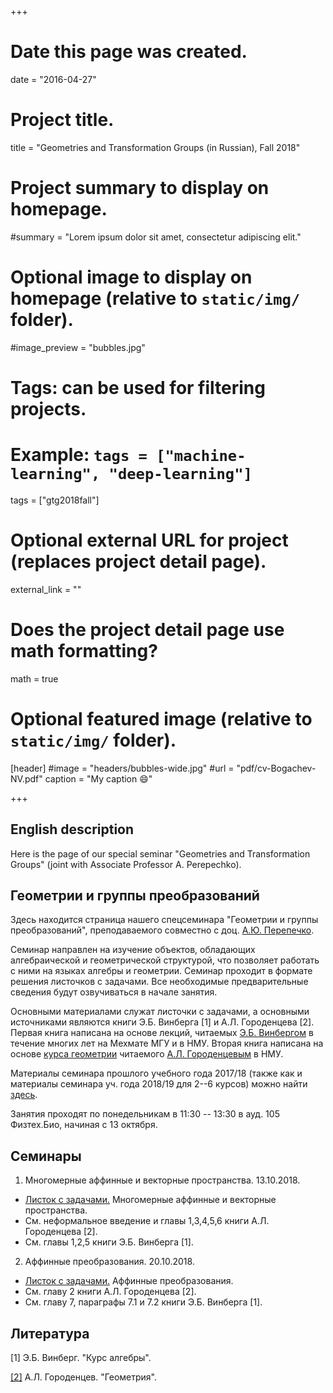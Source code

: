 +++
# Date this page was created.
date = "2016-04-27"

# Project title.
title = "Geometries and Transformation Groups (in Russian), Fall 2018"

# Project summary to display on homepage.
#summary = "Lorem ipsum dolor sit amet, consectetur adipiscing elit."

# Optional image to display on homepage (relative to `static/img/` folder).
#image_preview = "bubbles.jpg"

# Tags: can be used for filtering projects.
# Example: `tags = ["machine-learning", "deep-learning"]`
tags = ["gtg2018fall"]

# Optional external URL for project (replaces project detail page).
external_link = ""

# Does the project detail page use math formatting?
math = true

# Optional featured image (relative to `static/img/` folder).
[header]
#image = "headers/bubbles-wide.jpg"
#url = "pdf/cv-Bogachev-NV.pdf"
caption = "My caption :smile:"

+++



## English description

Here is the page of our special seminar "Geometries and Transformation Groups" (joint with
Associate Professor A. Perepechko).




## Геометрии и группы преобразований


Здесь находится страница нашего спецсеминара "Геометрии и группы преобразований", преподаваемого совместно с доц. [А.Ю. Перепечко](http://a.perep.ru/). 

Семинар направлен на изучение объектов, обладающих алгебраической и геометрической структурой, что позволяет работать с ними на языках алгебры и геометрии. Семинар проходит в формате решения листочков с задачами. Все необходимые предварительные сведения будут озвучиваться в начале занятия. 

Основными материалами служат листочки с задачами, а основными источниками являются книги
Э.Б. Винберга [1] и А.Л. Городенцева [2]. Первая книга написана на основе лекций, читаемых 
[Э.Б. Винбергом](https://ru.wikipedia.org/wiki/Винберг,_Эрнест_Борисович)
в течение многих лет на Мехмате МГУ и в НМУ. Вторая книга написана на основе 
[курса геометрии](http://gorod.bogomolov-lab.ru/ps/stud/geom_ru/1617/list.html) читаемого [А.Л. Городенцевым](http://gorod.bogomolov-lab.ru/index_rus.html) в НМУ.

Материалы семинара прошлого учебного года 2017/18 (также как и материалы семинара 
уч. года 2018/19 для 2--6 курсов) можно найти [здесь](http://a.perep.ru/mipt/geometry/).

Занятия проходят по понедельникам в 11:30 -- 13:30 в ауд. 105 Физтех.Био, начиная с 13 октября.


## Семинары

1. Многомерные аффинные и векторные пространства. 13.10.2018.
  - [Листок с задачами.](gtg2018fall1-sem1.pdf) Многомерные аффинные и векторные пространства.
  - См. неформальное введение и главы 1,3,4,5,6 книги А.Л. Городенцева [2].
  - См. главы 1,2,5 книги Э.Б. Винберга [1].

2. Аффинные преобразования. 20.10.2018.
  - [Листок с задачами.](gtg2018fall1-sem2.pdf) Аффинные преобразования.
  - См. главу 2 книги А.Л. Городенцева [2].
  - См. главу 7, параграфы 7.1 и 7.2 книги Э.Б. Винберга [1].

## Литература

[1] Э.Б. Винберг. "Курс алгебры".

[[2]](http://gorod.bogomolov-lab.ru/ps/stud/geom_ru/1617/lec_total.pdf) А.Л. Городенцев. "Геометрия".


